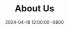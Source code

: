 ---
title: About Us
date: 2024-04-18 12:00:00 -0800
categories: [Information]
tags: [aboutus]     # TAG names should always be lowercase
---